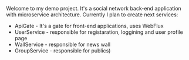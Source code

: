 Welcome to my demo project. It's a social network back-end application with microservice architecture.
Currently I plan to create next services:
- ApiGate - It's a gate for front-end applications, uses WebFlux
- UserService - responsible for registaration, loggining and user profile page
- WallService - responsible for news wall
- GroupService - responsible for publics)
